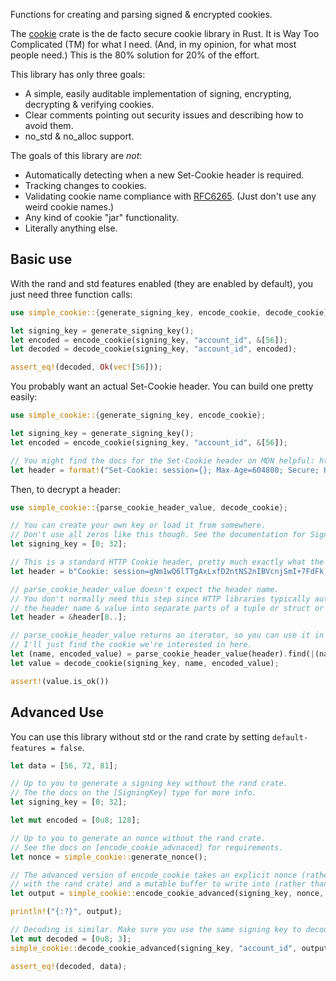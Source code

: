 Functions for creating and parsing signed & encrypted cookies.

The [cookie](https://crates.io/crates/cookie) crate is the de facto secure cookie library in Rust.
It is Way Too Complicated (TM) for what I need. (And, in my opinion, for what most people need.)
This is the 80% solution for 20% of the effort.

This library has only three goals:
- A simple, easily auditable implementation of signing, encrypting, decrypting & verifying cookies.
- Clear comments pointing out security issues and describing how to avoid them.
- no_std & no_alloc support.

The goals of this library are *not*:
- Automatically detecting when a new Set-Cookie header is required.
- Tracking changes to cookies.
- Validating cookie name compliance with [RFC6265](https://datatracker.ietf.org/doc/html/rfc6265). (Just don't use any weird cookie names.)
- Any kind of cookie "jar" functionality.
- Literally anything else.

## Basic use

With the rand and std features enabled (they are enabled by default), you just need three function calls:

```rust
use simple_cookie::{generate_signing_key, encode_cookie, decode_cookie};

let signing_key = generate_signing_key();
let encoded = encode_cookie(signing_key, "account_id", &[56]);
let decoded = decode_cookie(signing_key, "account_id", encoded);

assert_eq!(decoded, Ok(vec![56]));
```

You probably want an actual Set-Cookie header. You can build one pretty easily:

```rust
use simple_cookie::{generate_signing_key, encode_cookie};

let signing_key = generate_signing_key();
let encoded = encode_cookie(signing_key, "account_id", &[56]);

// You might find the docs for the Set-Cookie header on MDN helpful: https://developer.mozilla.org/en-US/docs/Web/HTTP/Headers/Set-Cookie
let header = format!("Set-Cookie: session={}; Max-Age=604800; Secure; HttpOnly; SameSite=Strict", encoded);
```

Then, to decrypt a header:

```rust
use simple_cookie::{parse_cookie_header_value, decode_cookie};

// You can create your own key or load it from somewhere.
// Don't use all zeros like this though. See the documentation for SigningKey for more info.
let signing_key = [0; 32];

// This is a standard HTTP Cookie header, pretty much exactly what the browser sends to your server.
let header = b"Cookie: session=gNm1wQ6lTTgAxLxfD2ntNS2nIBVcnjSmI+7FdFk; another-cookie=another-value";

// parse_cookie_header_value doesn't expect the header name.
// You don't normally need this step since HTTP libraries typically automatically parse
// the header name & value into separate parts of a tuple or struct or something.
let header = &header[8..];

// parse_cookie_header_value returns an iterator, so you can use it in a for loop or something.
// I'll just find the cookie we're interested in here.
let (name, encoded_value) = parse_cookie_header_value(header).find(|(name, _value)| *name == "session").unwrap();
let value = decode_cookie(signing_key, name, encoded_value);

assert!(value.is_ok())
```




## Advanced Use

You can use this library without std or the rand crate by setting `default-features = false`.

```rust
let data = [56, 72, 81];

// Up to you to generate a signing key without the rand crate.
// The the docs on the [SigningKey] type for more info.
let signing_key = [0; 32];

let mut encoded = [0u8; 128];

// Up to you to generate an nonce without the rand crate.
// See the docs on [encode_cookie_advnaced] for requirements.
let nonce = simple_cookie::generate_nonce();

// The advanced version of encode_cookie takes an explicit nonce (rather than generating it automatically
// with the rand crate) and a mutable buffer to write into (rather than returning a Vec).
let output = simple_cookie::encode_cookie_advanced(signing_key, nonce, "account_id", &data, &mut encoded).unwrap();

println!("{:?}", output);

// Decoding is similar. Make sure you use the same signing key to decode that you used to encode!
let mut decoded = [0u8; 3];
simple_cookie::decode_cookie_advanced(signing_key, "account_id", output.as_bytes(), &mut decoded).unwrap();

assert_eq!(decoded, data);
```
